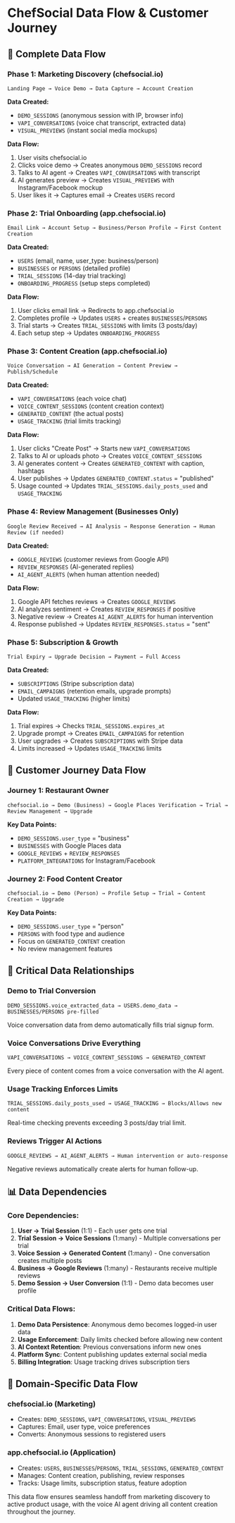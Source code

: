 # ChefSocial Data Flow & Customer Journey

## 🌊 **Complete Data Flow**

### **Phase 1: Marketing Discovery (chefsocial.io)**
```
Landing Page → Voice Demo → Data Capture → Account Creation
```

**Data Created:**
- `DEMO_SESSIONS` (anonymous session with IP, browser info)
- `VAPI_CONVERSATIONS` (voice chat transcript, extracted data)
- `VISUAL_PREVIEWS` (instant social media mockups)

**Data Flow:**
1. User visits chefsocial.io
2. Clicks voice demo → Creates anonymous `DEMO_SESSIONS` record
3. Talks to AI agent → Creates `VAPI_CONVERSATIONS` with transcript
4. AI generates preview → Creates `VISUAL_PREVIEWS` with Instagram/Facebook mockup
5. User likes it → Captures email → Creates `USERS` record

### **Phase 2: Trial Onboarding (app.chefsocial.io)**
```
Email Link → Account Setup → Business/Person Profile → First Content Creation
```

**Data Created:**
- `USERS` (email, name, user_type: business/person)
- `BUSINESSES` or `PERSONS` (detailed profile)
- `TRIAL_SESSIONS` (14-day trial tracking)
- `ONBOARDING_PROGRESS` (setup steps completed)

**Data Flow:**
1. User clicks email link → Redirects to app.chefsocial.io
2. Completes profile → Updates `USERS` + creates `BUSINESSES`/`PERSONS`
3. Trial starts → Creates `TRIAL_SESSIONS` with limits (3 posts/day)
4. Each setup step → Updates `ONBOARDING_PROGRESS`

### **Phase 3: Content Creation (app.chefsocial.io)**
```
Voice Conversation → AI Generation → Content Preview → Publish/Schedule
```

**Data Created:**
- `VAPI_CONVERSATIONS` (each voice chat)
- `VOICE_CONTENT_SESSIONS` (content creation context)
- `GENERATED_CONTENT` (the actual posts)
- `USAGE_TRACKING` (trial limits tracking)

**Data Flow:**
1. User clicks "Create Post" → Starts new `VAPI_CONVERSATIONS`
2. Talks to AI or uploads photo → Creates `VOICE_CONTENT_SESSIONS`
3. AI generates content → Creates `GENERATED_CONTENT` with caption, hashtags
4. User publishes → Updates `GENERATED_CONTENT.status` = "published"
5. Usage counted → Updates `TRIAL_SESSIONS.daily_posts_used` and `USAGE_TRACKING`

### **Phase 4: Review Management (Businesses Only)**
```
Google Review Received → AI Analysis → Response Generation → Human Review (if needed)
```

**Data Created:**
- `GOOGLE_REVIEWS` (customer reviews from Google API)
- `REVIEW_RESPONSES` (AI-generated replies)
- `AI_AGENT_ALERTS` (when human attention needed)

**Data Flow:**
1. Google API fetches reviews → Creates `GOOGLE_REVIEWS`
2. AI analyzes sentiment → Creates `REVIEW_RESPONSES` if positive
3. Negative review → Creates `AI_AGENT_ALERTS` for human intervention
4. Response published → Updates `REVIEW_RESPONSES.status` = "sent"

### **Phase 5: Subscription & Growth**
```
Trial Expiry → Upgrade Decision → Payment → Full Access
```

**Data Created:**
- `SUBSCRIPTIONS` (Stripe subscription data)
- `EMAIL_CAMPAIGNS` (retention emails, upgrade prompts)
- Updated `USAGE_TRACKING` (higher limits)

**Data Flow:**
1. Trial expires → Checks `TRIAL_SESSIONS.expires_at`
2. Upgrade prompt → Creates `EMAIL_CAMPAIGNS` for retention
3. User upgrades → Creates `SUBSCRIPTIONS` with Stripe data
4. Limits increased → Updates `USAGE_TRACKING` limits

## 👥 **Customer Journey Data Flow**

### **Journey 1: Restaurant Owner**
```
chefsocial.io → Demo (Business) → Google Places Verification → Trial → Review Management → Upgrade
```

**Key Data Points:**
- `DEMO_SESSIONS.user_type` = "business"
- `BUSINESSES` with Google Places data
- `GOOGLE_REVIEWS` + `REVIEW_RESPONSES`
- `PLATFORM_INTEGRATIONS` for Instagram/Facebook

### **Journey 2: Food Content Creator**
```
chefsocial.io → Demo (Person) → Profile Setup → Trial → Content Creation → Upgrade
```

**Key Data Points:**
- `DEMO_SESSIONS.user_type` = "person"
- `PERSONS` with food type and audience
- Focus on `GENERATED_CONTENT` creation
- No review management features

## 🔄 **Critical Data Relationships**

### **Demo to Trial Conversion**
```
DEMO_SESSIONS.voice_extracted_data → USERS.demo_data → BUSINESSES/PERSONS pre-filled
```
Voice conversation data from demo automatically fills trial signup form.

### **Voice Conversations Drive Everything**
```
VAPI_CONVERSATIONS → VOICE_CONTENT_SESSIONS → GENERATED_CONTENT
```
Every piece of content comes from a voice conversation with the AI agent.

### **Usage Tracking Enforces Limits**
```
TRIAL_SESSIONS.daily_posts_used → USAGE_TRACKING → Blocks/Allows new content
```
Real-time checking prevents exceeding 3 posts/day trial limit.

### **Reviews Trigger AI Actions**
```
GOOGLE_REVIEWS → AI_AGENT_ALERTS → Human intervention or auto-response
```
Negative reviews automatically create alerts for human follow-up.

## 📊 **Data Dependencies**

### **Core Dependencies:**
1. **User → Trial Session** (1:1) - Each user gets one trial
2. **Trial Session → Voice Sessions** (1:many) - Multiple conversations per trial
3. **Voice Session → Generated Content** (1:many) - One conversation creates multiple posts
4. **Business → Google Reviews** (1:many) - Restaurants receive multiple reviews
5. **Demo Session → User Conversion** (1:1) - Demo data becomes user profile

### **Critical Data Flows:**
1. **Demo Data Persistence**: Anonymous demo becomes logged-in user data
2. **Usage Enforcement**: Daily limits checked before allowing new content
3. **AI Context Retention**: Previous conversations inform new ones
4. **Platform Sync**: Content publishing updates external social media
5. **Billing Integration**: Usage tracking drives subscription tiers

## 🎯 **Domain-Specific Data Flow**

### **chefsocial.io (Marketing)**
- Creates: `DEMO_SESSIONS`, `VAPI_CONVERSATIONS`, `VISUAL_PREVIEWS`
- Captures: Email, user type, voice preferences
- Converts: Anonymous sessions to registered users

### **app.chefsocial.io (Application)**
- Creates: `USERS`, `BUSINESSES`/`PERSONS`, `TRIAL_SESSIONS`, `GENERATED_CONTENT`
- Manages: Content creation, publishing, review responses
- Tracks: Usage limits, subscription status, feature adoption

This data flow ensures seamless handoff from marketing discovery to active product usage, with the voice AI agent driving all content creation throughout the journey.